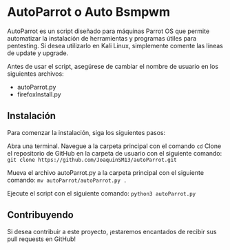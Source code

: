 # AutoParrot o Auto Bsmpwm

AutoParrot es un script diseñado para máquinas Parrot OS que permite automatizar la instalación de herramientas y programas útiles para pentesting. Si desea utilizarlo en Kali Linux, simplemente comente las líneas de update y upgrade.

Antes de usar el script, asegúrese de cambiar el nombre de usuario en los siguientes archivos:

- autoParrot.py
- firefoxInstall.py

## Instalación
Para comenzar la instalación, siga los siguientes pasos:

Abra una terminal.
Navegue a la carpeta principal con el comando ``cd``
Clone el repositorio de GitHub en la carpeta de usuario con el siguiente comando:
``git clone https://github.com/JoaquinSM13/autoParrot.git``

Mueva el archivo autoParrot.py a la carpeta principal con el siguiente comando:
``mv autoParrot/autoParrot.py .``

Ejecute el script con el siguiente comando:
``python3 autoParrot.py``

## Contribuyendo
Si desea contribuir a este proyecto, ¡estaremos encantados de recibir sus pull requests en GitHub!